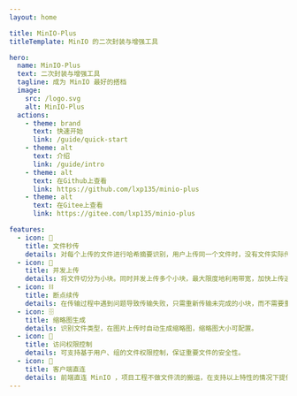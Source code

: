 ```yaml
---
layout: home

title: MinIO-Plus
titleTemplate: MinIO 的二次封装与增强工具

hero:
  name: MinIO-Plus
  text: 二次封装与增强工具
  tagline: 成为 MinIO 最好的搭档
  image:
    src: /logo.svg
    alt: MinIO-Plus
  actions:
    - theme: brand
      text: 快速开始
      link: /guide/quick-start
    - theme: alt
      text: 介绍
      link: /guide/intro
    - theme: alt
      text: 在Github上查看
      link: https://github.com/lxp135/minio-plus
    - theme: alt
      text: 在Gitee上查看
      link: https://gitee.com/lxp135/minio-plus

features:
  - icon: 🏹
    title: 文件秒传
    details: 对每个上传的文件进行哈希摘要识别，用户上传同一个文件时，没有文件实际传输过程，做到秒传。
  - icon: 📡
    title: 并发上传
    details: 将文件切分为小块。同时并发上传多个小块，最大限度地利用带宽，加快上传速度。
  - icon: ⛓
    title: 断点续传
    details: 在传输过程中遇到问题导致传输失败，只需重新传输未完成的小块，而不需要重新开始整个传输任务。
  - icon: 🗄️
    title: 缩略图生成
    details: 识别文件类型，在图片上传时自动生成缩略图，缩略图大小可配置。
  - icon: 🔑
    title: 访问权限控制
    details: 可支持基于用户、组的文件权限控制，保证重要文件的安全性。
  - icon: 🏁
    title: 客户端直连
    details: 前端直连 MinIO ，项目工程不做文件流的搬运，在支持以上特性的情况下提供 MinIO 原生性能。
---
```

